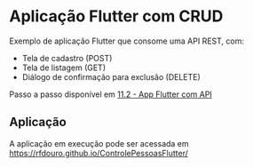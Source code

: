 # Aplicação Flutter com CRUD

Exemplo de aplicação Flutter que consome uma API REST, com:

- Tela de cadastro (POST)  
- Tela de listagem (GET)  
- Diálogo de confirmação para exclusão (DELETE)

Passo a passo disponível em [11.2 - App Flutter com API](https://docs.google.com/document/d/17hSGPglMNOFY6x7zPypbicofYp9zaz6-QMPgByWUBEI/edit?usp=sharing)

## Aplicação

A aplicação em execução pode ser acessada em https://rfdouro.github.io/ControlePessoasFlutter/ 